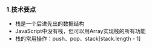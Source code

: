 ### 1.技术要点
- 栈是一个后进先出的数据结构
- JavaScript中没有栈，但可以用Array实现栈的所有功能
- 栈的常用操作：push、pop、stack[stack.length - 1]